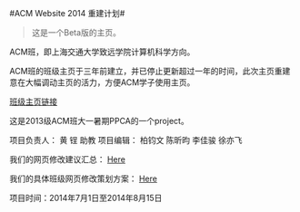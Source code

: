 #ACM Website 2014 重建计划#

>这是一个Beta版的主页。

ACM班，即上海交通大学致远学院计算机科学方向。

ACM班的班级主页于三年前建立，并已停止更新超过一年的时间，此次主页重建意在大幅调动主页的活力，方便ACM学子使用主页。

[班级主页链接](http://acm.sjtu.edu.cn)

这是2013级ACM班大一暑期PPCA的一个project。

项目负责人： 黄 锃 助教
项目编辑：	柏钧文  陈昕昀  李佳骏  徐亦飞 

我们的网页修改建议汇总： [Here](./plan/advice.html)

我们的具体班级网页修改策划方案： [Here](./plan/project.html)

项目时间：2014年7月1日至2014年8月15日
